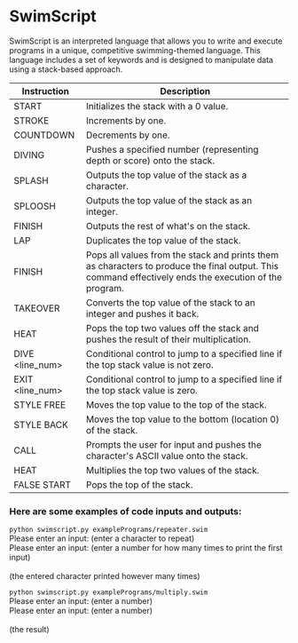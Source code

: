 # SwimScript
SwimScript is an interpreted language that allows you to write and execute programs in a unique, competitive swimming-themed language. This language includes a set of keywords and is designed to manipulate data using a stack-based approach.

| Instruction | Description |
| ---------------------- | -------------------------------------------------------------------------------- |
| START | Initializes the stack with a 0 value. |
| STROKE | Increments by one. |
| COUNTDOWN | Decrements by one. |
| DIVING <number> | Pushes a specified number (representing depth or score) onto the stack. |
| SPLASH | Outputs the top value of the stack as a character. |
| SPLOOSH | Outputs the top value of the stack as an integer. |
| FINISH | Outputs the rest of what's on the stack. |
| LAP | Duplicates the top value of the stack. |
| FINISH | Pops all values from the stack and prints them as characters to produce the final output. This command effectively ends the execution of the program. |
| TAKEOVER | Converts the top value of the stack to an integer and pushes it back. |
| HEAT | Pops the top two values off the stack and pushes the result of their multiplication. |
| DIVE <line_num> | Conditional control to jump to a specified line if the top stack value is not zero. |
| EXIT <line_num> | Conditional control to jump to a specified line if the top stack value is zero. |
| STYLE FREE | Moves the top value to the top of the stack. |
| STYLE BACK | Moves the top value to the bottom (location 0) of the stack. |
| CALL | Prompts the user for input and pushes the character's ASCII value onto the stack. |
| HEAT | Multiplies the top two values of the stack. |
| FALSE START | Pops the top of the stack. |

### Here are some examples of code inputs and outputs:

`python swimscript.py examplePrograms/repeater.swim` <br>
Please enter an input: (enter a character to repeat)<br>
Please enter an input: (enter a number for how many times to print the first input)<br>
<br>
(the entered character printed however many times)<be>

`python swimscript.py examplePrograms/multiply.swim` <br>
Please enter an input: (enter a number)<br>
Please enter an input: (enter a number)<br>
<br>
(the result)<br>
